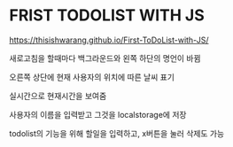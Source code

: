 # FRIST TODOLIST WITH JS

https://thisishwarang.github.io/First-ToDoList-with-JS/

새로고침을 할때마다 백그라운드와 왼쪽 하단의 명언이 바뀜

오른쪽 상단에 현재 사용자의 위치에 따른 날씨 표기

실시간으로 현재시간을 보여줌

사용자의 이름을 입력받고 그것을 localstorage에 저장

todolist의 기능을 위해 할일을 입력하고, x버튼을 눌러 삭제도 가능
